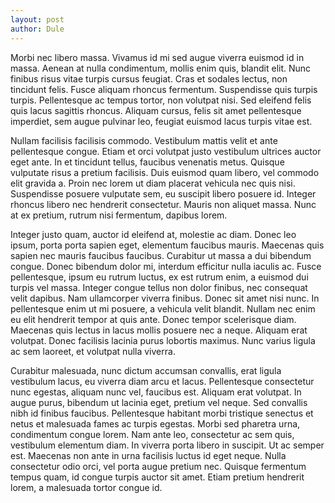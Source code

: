 ```yaml
---
layout: post
author: Dule
---
```


Morbi nec libero massa. Vivamus id mi sed augue viverra euismod id in massa. Aenean at nulla condimentum, mollis enim quis, blandit elit. Nunc finibus risus vitae turpis cursus feugiat. Cras et sodales lectus, non tincidunt felis. Fusce aliquam rhoncus fermentum. Suspendisse quis turpis turpis. Pellentesque ac tempus tortor, non volutpat nisi. Sed eleifend felis quis lacus sagittis rhoncus. Aliquam cursus, felis sit amet pellentesque imperdiet, sem augue pulvinar leo, feugiat euismod lacus turpis vitae est.

Nullam facilisis facilisis commodo. Vestibulum mattis velit et ante pellentesque congue. Etiam et orci volutpat justo vestibulum ultrices auctor eget ante. In et tincidunt tellus, faucibus venenatis metus. Quisque vulputate risus a pretium facilisis. Duis euismod quam libero, vel commodo elit gravida a. Proin nec lorem ut diam placerat vehicula nec quis nisi. Suspendisse posuere vulputate sem, eu suscipit libero posuere id. Integer rhoncus libero nec hendrerit consectetur. Mauris non aliquet massa. Nunc at ex pretium, rutrum nisi fermentum, dapibus lorem.

Integer justo quam, auctor id eleifend at, molestie ac diam. Donec leo ipsum, porta porta sapien eget, elementum faucibus mauris. Maecenas quis sapien nec mauris faucibus faucibus. Curabitur ut massa a dui bibendum congue. Donec bibendum dolor mi, interdum efficitur nulla iaculis ac. Fusce pellentesque, ipsum eu rutrum luctus, ex est rutrum enim, a euismod dui turpis vel massa. Integer congue tellus non dolor finibus, nec consequat velit dapibus. Nam ullamcorper viverra finibus. Donec sit amet nisi nunc. In pellentesque enim ut mi posuere, a vehicula velit blandit. Nullam nec enim eu elit hendrerit tempor at quis ante. Donec tempor scelerisque diam. Maecenas quis lectus in lacus mollis posuere nec a neque. Aliquam erat volutpat. Donec facilisis lacinia purus lobortis maximus. Nunc varius ligula ac sem laoreet, et volutpat nulla viverra.

Curabitur malesuada, nunc dictum accumsan convallis, erat ligula vestibulum lacus, eu viverra diam arcu et lacus. Pellentesque consectetur nunc egestas, aliquam nunc vel, faucibus est. Aliquam erat volutpat. In augue purus, bibendum ut lacinia eget, pretium vel neque. Sed convallis nibh id finibus faucibus. Pellentesque habitant morbi tristique senectus et netus et malesuada fames ac turpis egestas. Morbi sed pharetra urna, condimentum congue lorem. Nam ante leo, consectetur ac sem quis, vestibulum elementum diam. In viverra porta libero in suscipit. Ut ac semper est. Maecenas non ante in urna facilisis luctus id eget neque. Nulla consectetur odio orci, vel porta augue pretium nec. Quisque fermentum tempus quam, id congue turpis auctor sit amet. Etiam pretium hendrerit lorem, a malesuada tortor congue id.
